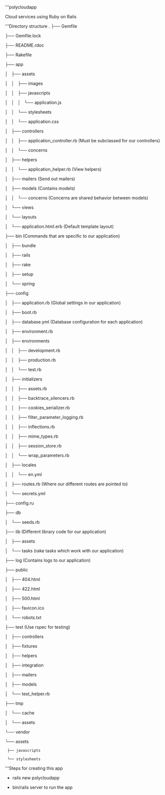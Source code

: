'''polycloudapp

Cloud services using Ruby on Rails


'''Directory structure
.
├── Gemfile

├── Gemfile.lock

├── README.rdoc

├── Rakefile

├── app

│   ├── assets

│   │   ├── images

│   │   ├── javascripts

│   │   │   └── application.js

│   │   └── stylesheets

│   │       └── application.css

│   ├── controllers

│   │   ├── application_controller.rb (Must be subclassed for our controllers)

│   │   └── concerns

│   ├── helpers

│   │   └── application_helper.rb (View helpers)

│   ├── mailers (Send out mailers)

│   ├── models (Contains models)

│   │   └── concerns (Concerns are shared behavior between models)

│   └── views

│       └── layouts

│           └── application.html.erb (Default template layout)

├── bin (Commands that are specific to our application)

│   ├── bundle

│   ├── rails

│   ├── rake

│   ├── setup

│   └── spring

├── config

│   ├── application.rb (Global settings in our application)

│   ├── boot.rb

│   ├── database.yml (Database configuration for each application)

│   ├── environment.rb

│   ├── environments

│   │   ├── development.rb

│   │   ├── production.rb

│   │   └── test.rb

│   ├── initializers

│   │   ├── assets.rb

│   │   ├── backtrace_silencers.rb

│   │   ├── cookies_serializer.rb

│   │   ├── filter_parameter_logging.rb

│   │   ├── inflections.rb

│   │   ├── mime_types.rb

│   │   ├── session_store.rb

│   │   └── wrap_parameters.rb

│   ├── locales

│   │   └── en.yml

│   ├── routes.rb (Where our different routes are pointed to)

│   └── secrets.yml

├── config.ru

├── db

│   └── seeds.rb

├── lib (Different library code for our application)

│   ├── assets

│   └── tasks (rake tasks which work with our application)

├── log (Contains logs to our application)

├── public

│   ├── 404.html

│   ├── 422.html

│   ├── 500.html

│   ├── favicon.ico

│   └── robots.txt

├── test (Use rspec for testing)

│   ├── controllers

│   ├── fixtures

│   ├── helpers

│   ├── integration

│   ├── mailers

│   ├── models

│   └── test_helper.rb

├── tmp

│   └── cache

│       └── assets

└── vendor

 └── assets

     ├── javascripts

     └── stylesheets


'''Steps for creating this app

 - rails new polycloudapp

 - bin/rails server to run the app
